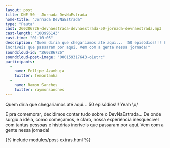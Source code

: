 ```yaml
---
layout: post
title: DNE 50 - Jornada DevNaEstrada
home-title: "Jornada DevNaEstrada"
type: "Pauta"
cast: 260286726-devnaestrada-devnaestrada-50-jornada-devnaestrada.mp3
cast-length: "100996143"
cast-time: "01:10:05"
description: "Quem diria que chegariamos até aqui...  50 episódios!!! E pra comemorar, decidimos contar tudo sobre o DevNaEstrada... De onde surgiu a idéia, como começamos, e claro, nossa experiência inesquecivel  com tantas pessoas e histórias
incríveis que passaram por aqui. Vem com a gente nessa jornada!"
soundcloud-id: "260286726"
soundcloud-post-image: "000159317643-o1etrc"
participants:
  -
    name: Fellipe Azambuja
    twitter: femontanha
  -
    name: Ramon Sanches
    twitter: raymonsanches
---
```


Quem diria que chegariamos até aqui...  50 episódios!!!  Yeah \o/

E pra comemorar, decidimos contar tudo sobre o DevNaEstrada... De onde surgiu a idéia,
como começamos, e claro, nossa experiência inesquecivel  com tantas pessoas e histórias
incríveis que passaram por aqui. Vem com a gente nessa jornada!

{% include modules/post-extras.html %}